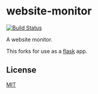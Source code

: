 # website-monitor

[![Build Status][travis-image]][travis-url]

A website monitor.

This forks for use as a [flask](http://flask.pocoo.org/) app.

## License

[MIT](LICENSE)

[travis-image]: https://travis-ci.org/apemost/website-monitor.svg?branch=master
[travis-url]: https://travis-ci.org/apemost/website-monitor

